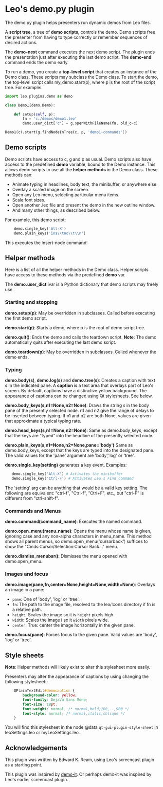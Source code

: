 
# Leo's demo.py plugin

The demo.py plugin helps presenters run dynamic demos from Leo files.

A **script tree**, a tree of **demo scripts**, controls the demo. Demo scripts free the presenter from having to type correctly or remember sequences of desired actions.

The **demo-next** command executes the next demo script.  The plugin ends the presentation just after executing the last demo script. The **demo-end** command ends the demo early.

To run a demo, you create a **top-level script** that creates an instance of the Demo class. These scripts may subclass the Demo class. To start the demo, the top-level script calls my_demo.start(p), where p is the root of the script tree. For example:
```python
import leo.plugins.demo as demo

class Demo1(demo.Demo):
    
    def setup(self, p):
        fn = 'c:/demos/demo1.leo'
        demo.user_dict['c'] = g.openWithFileName(fn, old_c=c)

Demo1(c).start(g.findNodeInTree(c, p, 'demo1-commands'))
```


## Demo scripts

Demo scripts have access to c, g and p as usual.  Demo scripts also have access to the predefined **demo** variable, bound to the Demo instance. This allows demo scripts to use all the **helper methods** in the Demo class. These methods can:

- Animate typing in headlines, body text, the minibuffer, or anywhere else.
- Overlay a scaled image on the screen.
- Open any Leo menu, selecting particular menu items.
- Scale font sizes.
- Open another .leo file and present the demo in the new outline window.
- And many other things, as described below.

For example, this demo script:

```python
    demo.single_key('Alt-X')
    demo.plain_keys('ins\\tno\\t\\n')
```

This executes the insert-node command!

## Helper methods

Here is a list of all the helper methods in the Demo class. Helper scripts have access to these methods via the predefined **demo** var.

The **demo.user_dict** ivar is a Python dictionary that demo scripts may freely use.

### Starting and stopping

**demo.setup(p)**: May be overridden in subclasses. Called before executing the first demo script.

**demo.start(p)**: Starts a demo, where p is the root of demo script tree. 

**demo.quit()**: Ends the demo and calls the teardown script. **Note**: The demo automatically quits after executing the last demo script.

**demo.teardown(p)**: May be overridden in subclasses. Called whenever the demo ends.

### Typing

**demo.body(s)**, **demo.log(s)** and **demo.tree(s)**: Creates a caption with text s in the indicated pane. A **caption** is a text area that overlays part of Leo's screen. By default, captions have a distinctive yellow background. The appearance of captions can be changed using Qt stylesheets. See below.

**demo.body_keys(s,n1=None,n2=None)**: Draws the string s in the body pane of the presently selected node. n1 and n2 give the range of delays to be inserted between typing. If n1 and n2 are both None, values are given that approximate a typical typing rate.

**demo.head_keys(s,n1=None,n2=None)**: Same as demo.body_keys, except that the keys are "typed" into the headline of the presently selected node.

**demo.plain_keys(s,n1=None,n2=None,pane='body')** Same as demo.body_keys, except that the keys are typed into the designated pane. The valid values for the 'pane' argument are 'body','log' or 'tree'.

**demo.single_key(setting)** generates a key event. Examples:
```python
   demo.single_key('Alt-X') # Activates the minibuffer
   demo.single_key('Ctrl-F') # Activates Leo's Find command
```
The 'setting' arg can be anything that would be a valid key setting. The following are equivalent: "ctrl-f", "Ctrl-f", "Ctrl+F", etc., but "ctrl-F" is different from "ctrl-shift-f".

### Commands and Menus

**demo.command(command_name)**: Executes the named command.

**demo.open_menu(menu_name)**: Opens the menu whose name is given, ignoring case and any non-alpha characters in menu_name. This method shows all parent menus, so demo.open_menu('cursorback') suffices to show the "Cmds\:Cursor/Selection\:Cursor Back..." menu.

**demo.dismiss_menubar()**: Dismisses the menu opened with demo.open_menu.

### Images and focus

**demo.image(pane,fn,center=None,height=None,width=None)**: Overlays an image in a pane:

- `pane`: One of  'body', 'log' or 'tree'.
- `fn`: The path to the image file, resolved to the leo/Icons directory if fn is a relative path.
- `height`: Scales the image so it is `height` pixels high.
- `width`: Scales the image i so it `width` pixels wide.
- `center`: True: center the image horizontally in the given pane.

**demo.focus(pane)**: Forces focus to the given pane. Valid values are 'body', 'log' or 'tree'.



## Style sheets

**Note**: Helper methods will likely exist to alter this stylesheet more easily.

Presenters may alter the appearance of captions by using changing the
following stylesheet::

```css
    QPlainTextEdit#democaption {
        background-color: yellow;
        font-family: DejaVu Sans Mono;
        font-size: 18pt;
        font-weight: normal; /* normal,bold,100,..,900 */
        font-style: normal; /* normal,italic,oblique */
    }
```

You will find this stylesheet in the node @data
``qt-gui-plugin-style-sheet`` in leoSettings.leo or myLeoSettings.leo.


## Acknowledgements

This plugin was written by Edward K. Ream, using Leo's screencast plugin as a starting point.

This plugin was inspired by [demo-it](https://github.com/howardabrams/demo-it/blob/master/demo-it.org). Or perhaps demo-it was inspired by Leo's earlier screencast plugin.

